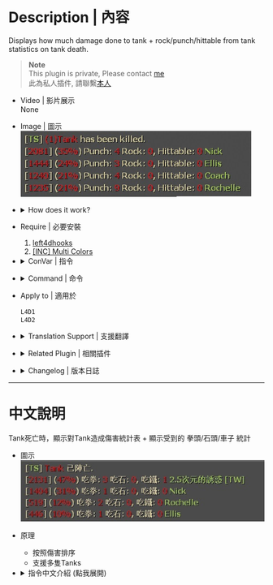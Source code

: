 # Description | 內容
Displays how much damage done to tank + rock/punch/hittable from tank statistics on tank death.

> __Note__ <br/>
This plugin is private, Please contact [me](https://github.com/fbef0102/Game-Private_Plugin#私人插件列表-private-plugins-list)<br/>
此為私人插件, 請聯繫[本人](https://github.com/fbef0102/Game-Private_Plugin#私人插件列表-private-plugins-list)

* Video | 影片展示
<br/>None

* Image | 圖示
<br/>![l4d_tank_dmg_report_1](image/l4d_tank_dmg_report_1.jpg)

* <details><summary>How does it work?</summary>

	* Display statistics on tank death.
	* Support multi tanks stats
</details>

* Require | 必要安裝
	1. [left4dhooks](https://forums.alliedmods.net/showthread.php?t=321696)
	2. [[INC] Multi Colors](https://github.com/fbef0102/L4D1_2-Plugins/releases/tag/Multi-Colors)

* <details><summary>ConVar | 指令</summary>

	* cfg/sourcemod/l4d_tank_dmg_report.cfg
		```php
		// 0=Plugin off, 1=Plugin on.
		l4d_tank_dmg_report_enable "1"

		// 0=Displays stats to players privately. 1=Displays all stats info publicly.
		l4d_tank_dmg_report_type "1"

		// If 1, Display more stats: rocks + punches + hittables.
		l4d_tank_dmg_report_rph "1"
		```
</details>

* <details><summary>Command | 命令</summary>

	None
</details>

* Apply to | 適用於
	```
	L4D1
	L4D2
	```

* <details><summary>Translation Support | 支援翻譯</summary>

	```
	English
	繁體中文
	简体中文
	```
</details>

* <details><summary>Related Plugin | 相關插件</summary>

	1. [l4d2_assist](https://github.com/fbef0102/L4D1_2-Plugins/tree/master/l4d2_assist): Show damage done to S.I. by survivors
		> 每個特感死亡時顯示對特感傷害統計表

	2. [l4d_tank_count](https://github.com/fbef0102/Game-Private_Plugin/tree/main/l4d_tank_count): Show how long is tank alive, how much damage done, and tank incap/death/punch/rock/car statistics
		> Tank死亡時顯示Tank存活多長時間、對倖存者造成的 倒地/死亡/總傷害/拳頭/石頭/車子 統計表
</details>

* <details><summary>Changelog | 版本日誌</summary>

	* v1.1h (2024-11-23)
		* Update cvars
		* Add translation
		* Add rocks/punch/hittable stats
		* Support multi tanks on the field

	* v1.0h (2023-8-22)
		* Remake Code
		* More accurate damage done to tank
</details>

- - - -
# 中文說明
Tank死亡時，顯示對Tank造成傷害統計表 + 顯示受到的 拳頭/石頭/車子 統計

* 圖示
<br/>![zho/l4d_tank_dmg_report_1](image/zho/l4d_tank_dmg_report_1.jpg)

* 原理
	* 按照傷害排序
	* 支援多隻Tanks

* <details><summary>指令中文介紹 (點我展開)</summary>

	* cfg/sourcemod/l4d_tank_dmg_report.cfg
		```php
		// 0=關閉插件, 1=啟動插件
		l4d_tank_dmg_report_enable "1"

		// 0=私下顯示統計給有造成傷害的玩家. 1=顯示統計表給所有玩家
		l4d_tank_dmg_report_type "1"

		// 為1時，新增統計: 吃拳 + 吃石 + 吃鐵.
		l4d_tank_dmg_report_rph "1"
		```
</details>